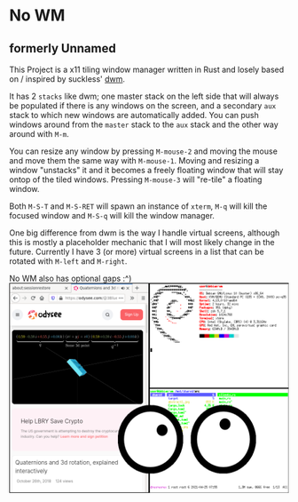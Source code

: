 # No WM
## formerly Unnamed

This Project is a x11 tiling window manager written in Rust and losely based on / inspired by suckless' [dwm](https://dwm.suckless.org/).

It has 2 `stacks` like dwm; one master stack on the left side that will always be populated if there is any windows on the screen, and a secondary `aux` stack to which new windows are automatically added.
You can push windows around from the `master` stack to the `aux` stack and the other way around with `M-m`.

You can resize any window by pressing `M-mouse-2` and moving the mouse and move them the same way with `M-mouse-1`. Moving and resizing a window "unstacks" it and it becomes a freely floating window that will stay ontop of the tiled windows. Pressing `M-mouse-3` will "re-tile" a floating window.

Both `M-S-T` and `M-S-RET` will spawn an instance of `xterm`, `M-q` will kill the focused window and `M-S-q` will kill the window manager.

One big difference from dwm is the way I handle virtual screens, although this is mostly a placeholder mechanic that I will most likely change in the future. Currently I have 3 (or more) virtual screens in a list that can be rotated with `M-left` and `M-right`.

No WM also has optional gaps :^)
![No WM in a VM](/vm-ss.png)
